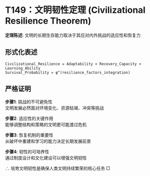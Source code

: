 # T149：文明韧性定理 (Civilizational Resilience Theorem)  

**定理陈述**: 文明的长期生存能力取决于其应对内外挑战的适应性和恢复力  

## 形式化表述  
```
Civilizational_Resilience = Adaptability × Recovery_Capacity × Learning_Ability  
Survival_Probability ∝ φ^(resilience_factors_integration)  
```

## 严格证明  

**步骤1**: 挑战的不可避免性  
文明发展必然面对环境变化、资源枯竭、冲突等挑战  

**步骤2**: 适应性的关键作用  
能够调整结构和策略的文明更可能渡过危机  

**步骤3**: 恢复机制的重要性  
从破坏中重建和学习的能力决定长期发展前景  

**步骤4**: 韧性的可培养性  
通过制度设计和文化建设可以增强文明韧性  

∴ 培育文明韧性是确保人类文明持续繁荣的核心任务 □  